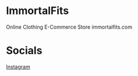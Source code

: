 # ImmortalFits
Online Clothing E-Commerce Store immortalfits.com

# Socials
<a href="https://instagram.com/immortalfits_">Instagram</a>
